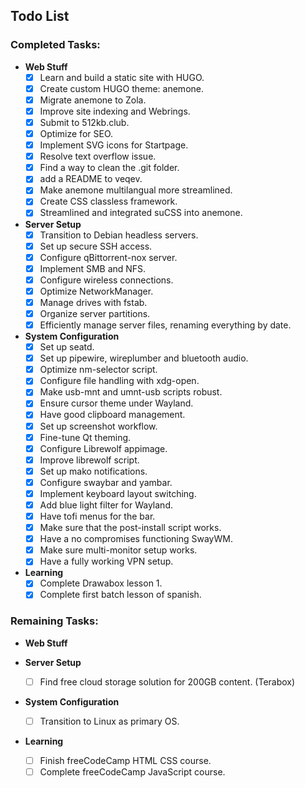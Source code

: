 ## Todo List

### Completed Tasks:

- **Web Stuff**
  - [x] Learn and build a static site with HUGO.
  - [x] Create custom HUGO theme: anemone.
  - [x] Migrate anemone to Zola.
  - [x] Improve site indexing and Webrings.
  - [x] Submit to 512kb.club.
  - [x] Optimize for SEO.
  - [x] Implement SVG icons for Startpage.
  - [x] Resolve text overflow issue.
  - [x] Find a way to clean the .git folder.
  - [x] add a README to veqev.
  - [x] Make anemone multilangual more streamlined.
  - [x] Create CSS classless framework.
  - [x] Streamlined and integrated suCSS into anemone.

- **Server Setup**
  - [x] Transition to Debian headless servers.
  - [x] Set up secure SSH access.
  - [x] Configure qBittorrent-nox server.
  - [x] Implement SMB and NFS.
  - [x] Configure wireless connections.
  - [x] Optimize NetworkManager.
  - [x] Manage drives with fstab.
  - [x] Organize server partitions.
  - [x] Efficiently manage server files, renaming everything by date.

- **System Configuration**
  - [x] Set up seatd.
  - [x] Set up pipewire, wireplumber and bluetooth audio.
  - [x] Optimize nm-selector script.
  - [x] Configure file handling with xdg-open.
  - [x] Make usb-mnt and umnt-usb scripts robust.
  - [x] Ensure cursor theme under Wayland.
  - [x] Have good clipboard management.
  - [x] Set up screenshot workflow.
  - [x] Fine-tune Qt theming.
  - [x] Configure Librewolf appimage.
  - [x] Improve librewolf script.
  - [x] Set up mako notifications.
  - [x] Configure swaybar and yambar.
  - [x] Implement keyboard layout switching.
  - [x] Add blue light filter for Wayland.
  - [x] Have tofi menus for the bar.
  - [x] Make sure that the post-install script works.
  - [x] Have a no compromises functioning SwayWM.
  - [x] Make sure multi-monitor setup works.
  - [x] Have a fully working VPN setup.

- **Learning**
  - [x] Complete Drawabox lesson 1.
  - [x] Complete first batch lesson of spanish. 

### Remaining Tasks:

- **Web Stuff**

- **Server Setup**
  - [ ] Find free cloud storage solution for 200GB content. (Terabox)

- **System Configuration**
  - [ ] Transition to Linux as primary OS.

- **Learning**
  - [ ] Finish freeCodeCamp HTML CSS course.
  - [ ] Complete freeCodeCamp JavaScript course.
